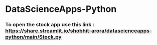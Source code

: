 # DataScienceApps-Python


### To open the stock app use this link : https://share.streamlit.io/shobhit-arora/datascienceapps-python/main/Stock.py
